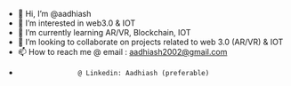 - 👋 Hi, I’m @aadhiash
- 👀 I’m interested in web3.0 & IOT
- 🌱 I’m currently learning AR/VR, Blockchain, IOT
- 💞️ I’m looking to collaborate on projects related to web 3.0 (AR/VR) & IOT
- 📫 How to reach me @ email  : aadhiash2002@gmail.com
-                    @ Linkedin: Aadhiash (preferable)

<!---
aadhiash/aadhiash is a ✨ special ✨ repository because its `README.md` (this file) appears on your GitHub profile.
You can click the Preview link to take a look at your changes.
--->
